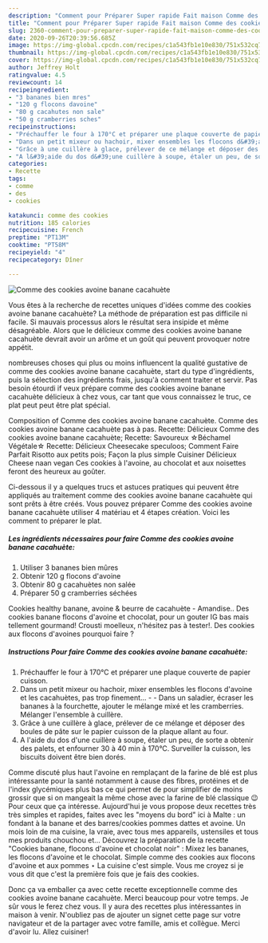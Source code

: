 ```yaml
---
description: "Comment pour Préparer Super rapide Fait maison Comme des cookies avoine banane cacahuète"
title: "Comment pour Préparer Super rapide Fait maison Comme des cookies avoine banane cacahuète"
slug: 2360-comment-pour-preparer-super-rapide-fait-maison-comme-des-cookies-avoine-banane-cacahuete
date: 2020-09-26T20:39:56.685Z
image: https://img-global.cpcdn.com/recipes/c1a543fb1e10e830/751x532cq70/comme-des-cookies-avoine-banane-cacahuete-photo-principale-de-la-recette.jpg
thumbnail: https://img-global.cpcdn.com/recipes/c1a543fb1e10e830/751x532cq70/comme-des-cookies-avoine-banane-cacahuete-photo-principale-de-la-recette.jpg
cover: https://img-global.cpcdn.com/recipes/c1a543fb1e10e830/751x532cq70/comme-des-cookies-avoine-banane-cacahuete-photo-principale-de-la-recette.jpg
author: Jeffrey Holt
ratingvalue: 4.5
reviewcount: 14
recipeingredient:
- "3 bananes bien mres"
- "120 g flocons davoine"
- "80 g cacahutes non sale"
- "50 g cramberries sches"
recipeinstructions:
- "Préchauffer le four à 170°C et préparer une plaque couverte de papier cuisson."
- "Dans un petit mixeur ou hachoir, mixer ensembles les flocons d&#39;avoine et les cacahuètes, pas trop finement...  Dans un saladier, écraser les bananes à la fourchette, ajouter le mélange mixé et les cramberries. Mélanger l&#39;ensemble à cuillère."
- "Grâce à une cuillère à glace, prélever de ce mélange et déposer des boules de pâte sur le papier cuisson de la plaque allant au four."
- "A l&#39;aide du dos d&#39;une cuillère à soupe, étaler un peu, de sorte a obtenir des palets, et enfourner 30 à 40 min à 170°C. Surveiller la cuisson, les biscuits doivent être bien dorés."
categories:
- Recette
tags:
- comme
- des
- cookies

katakunci: comme des cookies 
nutrition: 185 calories
recipecuisine: French
preptime: "PT13M"
cooktime: "PT58M"
recipeyield: "4"
recipecategory: Dîner

---
```



![Comme des cookies avoine banane cacahuète](https://img-global.cpcdn.com/recipes/c1a543fb1e10e830/751x532cq70/comme-des-cookies-avoine-banane-cacahuete-photo-principale-de-la-recette.jpg)

Vous êtes à la recherche de recettes uniques d'idées comme des cookies avoine banane cacahuète? La méthode de préparation est pas difficile ni facile. Si mauvais processus alors le résultat sera insipide et même désagréable. Alors que le délicieux comme des cookies avoine banane cacahuète devrait avoir un arôme et un goût qui peuvent provoquer notre appétit.

nombreuses choses qui plus ou moins influencent la qualité gustative de comme des cookies avoine banane cacahuète, start du type d'ingrédients, puis la sélection des ingrédients frais, jusqu'à comment traiter et servir. Pas besoin étourdi if veux prépare comme des cookies avoine banane cacahuète délicieux à chez vous, car tant que vous connaissez le truc, ce plat peut peut être plat spécial.

Composition of Comme des cookies avoine banane cacahuète. Comme des cookies avoine banane cacahuète pas à pas. Recette: Délicieux Comme des cookies avoine banane cacahuète; Recette: Savoureux ☆Béchamel Végétale☆ Recette: Délicieux Cheesecake speculoos; Comment Faire Parfait Risotto aux petits pois; Façon la plus simple Cuisiner Délicieux Cheese naan vegan Ces cookies à l&#39;avoine, au chocolat et aux noisettes feront des heureux au goûter.


Ci-dessous il y a quelques trucs et astuces pratiques qui peuvent être appliqués au traitement comme des cookies avoine banane cacahuète qui sont prêts à être créés. Vous pouvez préparer Comme des cookies avoine banane cacahuète utiliser 4 matériau et 4 étapes création. Voici les comment to préparer le plat.

<!--inarticleads1-->

##### Les ingrédients nécessaires pour faire Comme des cookies avoine banane cacahuète:

1. Utiliser 3 bananes bien mûres
1. Obtenir 120 g flocons d&#39;avoine
1. Obtenir 80 g cacahuètes non salée
1. Préparer 50 g cramberries séchées


Cookies healthy banane, avoine &amp; beurre de cacahuète - Amandise.. Des cookies banane flocons d&#39;avoine et chocolat, pour un gouter IG bas mais tellement gourmand! Crousti moelleux, n&#39;hésitez pas à tester!. Des cookies aux flocons d&#39;avoines pourquoi faire ? 

<!--inarticleads2-->

##### Instructions Pour faire Comme des cookies avoine banane cacahuète:

1. Préchauffer le four à 170°C et préparer une plaque couverte de papier cuisson.
1. Dans un petit mixeur ou hachoir, mixer ensembles les flocons d&#39;avoine et les cacahuètes, pas trop finement... -  - Dans un saladier, écraser les bananes à la fourchette, ajouter le mélange mixé et les cramberries. Mélanger l&#39;ensemble à cuillère.
1. Grâce à une cuillère à glace, prélever de ce mélange et déposer des boules de pâte sur le papier cuisson de la plaque allant au four.
1. A l&#39;aide du dos d&#39;une cuillère à soupe, étaler un peu, de sorte a obtenir des palets, et enfourner 30 à 40 min à 170°C. Surveiller la cuisson, les biscuits doivent être bien dorés.


Comme discuté plus haut l&#39;avoine en remplaçant de la farine de blé est plus intéressante pour la santé notamment à cause des fibres, protéines et de l&#39;index glycémiques plus bas ce qui permet de pour simplifier de moins grossir que si on mangeait la même chose avec la farine de blé classique 😉 Pour ceux que ça intéresse. Aujourd&#39;hui je vous propose deux recettes très très simples et rapides, faites avec les &#34;moyens du bord&#34; ici à Malte : un fondant à la banane et des barres/cookies pommes dattes et avoine. Un mois loin de ma cuisine, la vraie, avec tous mes appareils, ustensiles et tous mes produits chouchou et… Découvrez la préparation de la recette &#34;Cookies banane, flocons d&#39;avoine et chocolat noir&#34; : Mixez les bananes, les flocons d&#39;avoine et le chocolat. Simple comme des cookies aux flocons d&#39;avoine et aux pommes ⋆ La cuisine c&#39;est simple. Vous me croyez si je vous dit que c&#39;est la première fois que je fais des cookies. 


Donc ça va emballer ça avec cette recette exceptionnelle comme des cookies avoine banane cacahuète. Merci beaucoup pour votre temps. Je sûr vous le ferez chez vous. Il y aura des recettes plus  intéressantes in maison à venir. N'oubliez pas de ajouter un signet cette page sur votre navigateur et de la partager avec votre famille, amis et collègue. Merci d'avoir lu. Allez cuisiner!
